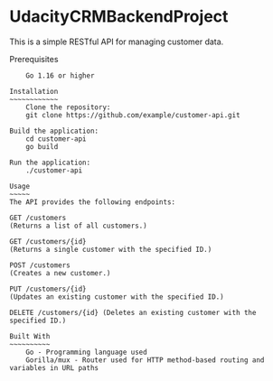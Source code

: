 # UdacityCRMBackendProject

This is a simple RESTful API for managing customer data.

Prerequisites
~~~~~~~~~~~~~
    Go 1.16 or higher

Installation
~~~~~~~~~~~~
    Clone the repository: 
    git clone https://github.com/example/customer-api.git

Build the application:
    cd customer-api
    go build

Run the application:
    ./customer-api

Usage
~~~~~
The API provides the following endpoints:

GET /customers 
(Returns a list of all customers.)

GET /customers/{id} 
(Returns a single customer with the specified ID.)

POST /customers 
(Creates a new customer.)

PUT /customers/{id} 
(Updates an existing customer with the specified ID.)

DELETE /customers/{id} (Deletes an existing customer with the specified ID.)

Built With
~~~~~~~~~~
    Go - Programming language used
    Gorilla/mux - Router used for HTTP method-based routing and variables in URL paths
